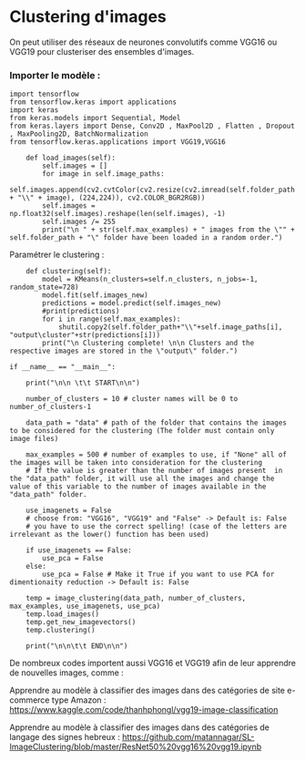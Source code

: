 # Clustering d'images

On peut  utiliser des réseaux de neurones convolutifs comme VGG16 ou VGG19 pour clusteriser des ensembles d'images.
<br>

### Importer le modèle :

```
import tensorflow
from tensorflow.keras import applications
import keras
from keras.models import Sequential, Model
from keras.layers import Dense, Conv2D , MaxPool2D , Flatten , Dropout , MaxPooling2D, BatchNormalization
from tensorflow.keras.applications import VGG19,VGG16

	def load_images(self):
		self.images = []
		for image in self.image_paths:
			self.images.append(cv2.cvtColor(cv2.resize(cv2.imread(self.folder_path + "\\" + image), (224,224)), cv2.COLOR_BGR2RGB))
		self.images = np.float32(self.images).reshape(len(self.images), -1)
		self.images /= 255
		print("\n " + str(self.max_examples) + " images from the \"" + self.folder_path + "\" folder have been loaded in a random order.")
```

Paramétrer le clustering :

```
	def clustering(self):
		model = KMeans(n_clusters=self.n_clusters, n_jobs=-1, random_state=728)
		model.fit(self.images_new)
		predictions = model.predict(self.images_new)
		#print(predictions)
		for i in range(self.max_examples):
			shutil.copy2(self.folder_path+"\\"+self.image_paths[i], "output\cluster"+str(predictions[i]))
		print("\n Clustering complete! \n\n Clusters and the respective images are stored in the \"output\" folder.")

if __name__ == "__main__":

	print("\n\n \t\t START\n\n")

	number_of_clusters = 10 # cluster names will be 0 to number_of_clusters-1

	data_path = "data" # path of the folder that contains the images to be considered for the clustering (The folder must contain only image files)

	max_examples = 500 # number of examples to use, if "None" all of the images will be taken into consideration for the clustering
	# If the value is greater than the number of images present  in the "data_path" folder, it will use all the images and change the value of this variable to the number of images available in the "data_path" folder. 

	use_imagenets = False
	# choose from: "VGG16", "VGG19" and "False" -> Default is: False
	# you have to use the correct spelling! (case of the letters are irrelevant as the lower() function has been used)

	if use_imagenets == False:
		use_pca = False
	else:
		use_pca = False # Make it True if you want to use PCA for dimentionaity reduction -> Default is: False

	temp = image_clustering(data_path, number_of_clusters, max_examples, use_imagenets, use_pca)
	temp.load_images()
	temp.get_new_imagevectors()
	temp.clustering()

	print("\n\n\t\t END\n\n")
```


De nombreux codes importent aussi VGG16 et VGG19 afin de leur apprendre de nouvelles images, comme :

Apprendre au modèle à classifier des images dans des catégories de site e-commerce type Amazon : https://www.kaggle.com/code/thanhphongl/vgg19-image-classification

Apprendre au modèle à classifier des images dans des catégories de langage des signes hebreux : https://github.com/matannagar/SL-ImageClustering/blob/master/ResNet50%20vgg16%20vgg19.ipynb


